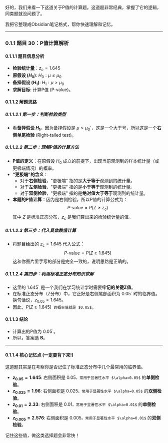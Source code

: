 好的，我们来看一下这道关于P值的计算题。这道题非常经典，掌握了它的逻辑，同类题就没问题了。

我把它整理成Obsidian笔记格式，帮你快速理解和记忆。

***

### 0.1.1 题目 30：P值计算解析

#### 0.1.1.1 题目信息分析

-   **检验统计量**：$z_c = 1.645$
-   **原假设 ($H_0$)**: $H_0: \mu \le \mu_0$
-   **备择假设 ($H_1$)**: $H_1: \mu > \mu_0$
-   **求解目标**: 计算P值 (P-value)。

#### 0.1.1.2 解题思路

##### 0.1.1.2.1 **第一步：判断检验类型**

-   看**备择假设 $H_1$**。因为备择假设是 $\mu > \mu_0$`，这是一个大于号，所以这是一个**右侧单尾检验** (Right-tailed test)。

##### 0.1.1.2.2 **第二步：理解P值的计算方法**

-   **P值的定义**：在原假设 $H_0$ 成立的前提下，出现当前观测到的样本统计量（或更极端情况）的概率。
-   **“更极端”的含义**：
    -   对于**右侧检验**，"更极端" 指的是**大于等于**观测到的统计量。
    -   对于**左侧检验**，"更极端" 指的是**小于等于**观测到的统计量。
    -   对于**双侧检验**，"更极端" 指的是**绝对值大于等于**观测到的统计量。
-   **本题的P值计算**：因为是右侧检验，所以P值的计算公式为：
    $$
    P\text{-value} = P(Z \ge z_c)
    $$
    其中 $Z$ 是标准正态分布，$z_c$ 是我们算出来的检验统计量的值。

##### 0.1.1.2.3 **第三步：代入具体数值计算**

-   将题目给出的 $z_c = 1.645$ 代入公式：
    $$
    P\text{-value} = P(Z \ge 1.645)
    $$
    这和你图片里手写的部分是完全一致的，说明思路是正确的。

##### 0.1.1.2.4 **第四步：利用标准正态分布知识求解**

-   这里的 $1.645$` 是一个我们在学习统计学时需要**牢记的关键Z值**。
-   在标准正态分布（Z分布）中，它正好是右侧尾部面积为 $0.05$` 时的临界值。换句话说，$z_{0.05} = 1.645$。
-   因此，$P(Z \ge 1.645)$` 的概率值就是 $0.05$`。

#### 0.1.1.3 结论

-   计算出的P值为 $0.05$`。
-   所以，答案选 **B**。

---

#### 0.1.1.4 核心记忆点 (一定要背下来!)

这道题其实是在考察你是否记住了标准正态分布中几个最常用的临界值。

-   **$z_{0.05} = 1.645$**: 右侧面积是 $0.05$`。常用于显著性水平 $\alpha=0.05$` 的**单侧检验**。
-   **$z_{0.025} = 1.96$**: 右侧面积是 $0.025$`。常用于显著性水平 $\alpha=0.05$` 的**双侧检验**。
-   **$z_{0.01} = 2.33$**: 右侧面积是 $0.01$`。常用于显著性水平 $\alpha=0.01$` 的**单侧检验**。
-   **$z_{0.005} = 2.576$**: 右侧面积是 $0.005$`。常用于显著性水平 $\alpha=0.01$` 的**双侧检验**。

记住这些值，做这类选择题会非常快！